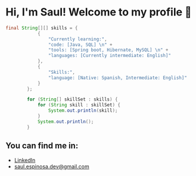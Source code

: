 # Hi, I'm Saul! Welcome to my profile 👋
  
<!--<img align = 'right' src ="" alt = "" height = "300" width = "300">-->
  
``` java
final String[][] skills = {
            {
                "Currently learning:",
                "code: [Java, SQL] \n" +
                "tools: [Spring boot, Hibernate, MySQL] \n" +
                "languages: [Currently intermediate: English]"
            },
            {
                "Skills:",
                "language: [Native: Spanish, Intermediate: English]"
            }
        };

        for (String[] skillSet : skills) {
            for (String skill : skillSet) {
                System.out.println(skill);
            }
            System.out.println();
        }
```
## You can find me in:
- [LinkedIn](https://www.linkedin.com/in/saul-espinosa-r%C3%ADos/)
- saul.espinosa.dev@gmail.com
